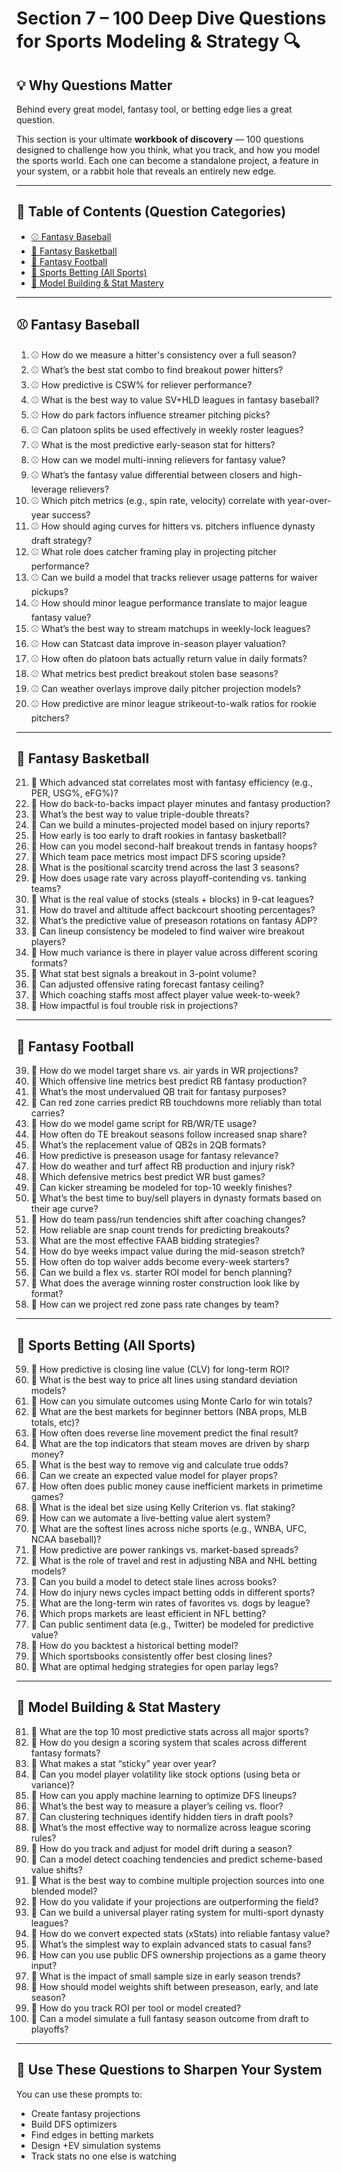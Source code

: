 # Section 7 – 100 Deep Dive Questions for Sports Modeling & Strategy 🔍

## 💡 Why Questions Matter

Behind every great model, fantasy tool, or betting edge lies a great question.

This section is your ultimate **workbook of discovery** — 100 questions designed to challenge how you think, what you track, and how you model the sports world. Each one can become a standalone project, a feature in your system, or a rabbit hole that reveals an entirely new edge.

---

## 🎯 Table of Contents (Question Categories)

- [⚾ Fantasy Baseball](#️fantasy-baseball)
- [🏀 Fantasy Basketball](#fantasy-basketball)
- [🏈 Fantasy Football](#fantasy-football)
- [💸 Sports Betting (All Sports)](#sports-betting-all-sports)
- [🧪 Model Building & Stat Mastery](#model-building--stat-mastery)

---

## ⚾ Fantasy Baseball

1. ⚾ How do we measure a hitter's consistency over a full season?  
2. ⚾ What’s the best stat combo to find breakout power hitters?  
3. ⚾ How predictive is CSW% for reliever performance?  
4. ⚾ What is the best way to value SV+HLD leagues in fantasy baseball?  
5. ⚾ How do park factors influence streamer pitching picks?  
6. ⚾ Can platoon splits be used effectively in weekly roster leagues?  
7. ⚾ What is the most predictive early-season stat for hitters?  
8. ⚾ How can we model multi-inning relievers for fantasy value?  
9. ⚾ What’s the fantasy value differential between closers and high-leverage relievers?  
10. ⚾ Which pitch metrics (e.g., spin rate, velocity) correlate with year-over-year success?  
11. ⚾ How should aging curves for hitters vs. pitchers influence dynasty draft strategy?  
12. ⚾ What role does catcher framing play in projecting pitcher performance?  
13. ⚾ Can we build a model that tracks reliever usage patterns for waiver pickups?  
14. ⚾ How should minor league performance translate to major league fantasy value?  
15. ⚾ What’s the best way to stream matchups in weekly-lock leagues?  
16. ⚾ How can Statcast data improve in-season player valuation?  
17. ⚾ How often do platoon bats actually return value in daily formats?  
18. ⚾ What metrics best predict breakout stolen base seasons?  
19. ⚾ Can weather overlays improve daily pitcher projection models?  
20. ⚾ How predictive are minor league strikeout-to-walk ratios for rookie pitchers?  

---

## 🏀 Fantasy Basketball

21. 🏀 Which advanced stat correlates most with fantasy efficiency (e.g., PER, USG%, eFG%)?  
22. 🏀 How do back-to-backs impact player minutes and fantasy production?  
23. 🏀 What’s the best way to value triple-double threats?  
24. 🏀 Can we build a minutes-projected model based on injury reports?  
25. 🏀 How early is too early to draft rookies in fantasy basketball?  
26. 🏀 How can you model second-half breakout trends in fantasy hoops?  
27. 🏀 Which team pace metrics most impact DFS scoring upside?  
28. 🏀 What is the positional scarcity trend across the last 3 seasons?  
29. 🏀 How does usage rate vary across playoff-contending vs. tanking teams?  
30. 🏀 What is the real value of stocks (steals + blocks) in 9-cat leagues?  
31. 🏀 How do travel and altitude affect backcourt shooting percentages?  
32. 🏀 What’s the predictive value of preseason rotations on fantasy ADP?  
33. 🏀 Can lineup consistency be modeled to find waiver wire breakout players?  
34. 🏀 How much variance is there in player value across different scoring formats?  
35. 🏀 What stat best signals a breakout in 3-point volume?  
36. 🏀 Can adjusted offensive rating forecast fantasy ceiling?  
37. 🏀 Which coaching staffs most affect player value week-to-week?  
38. 🏀 How impactful is foul trouble risk in projections?  

---

## 🏈 Fantasy Football

39. 🏈 How do we model target share vs. air yards in WR projections?  
40. 🏈 Which offensive line metrics best predict RB fantasy production?  
41. 🏈 What’s the most undervalued QB trait for fantasy purposes?  
42. 🏈 Can red zone carries predict RB touchdowns more reliably than total carries?  
43. 🏈 How do we model game script for RB/WR/TE usage?  
44. 🏈 How often do TE breakout seasons follow increased snap share?  
45. 🏈 What’s the replacement value of QB2s in 2QB formats?  
46. 🏈 How predictive is preseason usage for fantasy relevance?  
47. 🏈 How do weather and turf affect RB production and injury risk?  
48. 🏈 Which defensive metrics best predict WR bust games?  
49. 🏈 Can kicker streaming be modeled for top-10 weekly finishes?  
50. 🏈 What’s the best time to buy/sell players in dynasty formats based on their age curve?  
51. 🏈 How do team pass/run tendencies shift after coaching changes?  
52. 🏈 How reliable are snap count trends for predicting breakouts?  
53. 🏈 What are the most effective FAAB bidding strategies?  
54. 🏈 How do bye weeks impact value during the mid-season stretch?  
55. 🏈 How often do top waiver adds become every-week starters?  
56. 🏈 Can we build a flex vs. starter ROI model for bench planning?  
57. 🏈 What does the average winning roster construction look like by format?  
58. 🏈 How can we project red zone pass rate changes by team?  

---

## 💸 Sports Betting (All Sports)

59. 💸 How predictive is closing line value (CLV) for long-term ROI?  
60. 💸 What is the best way to price alt lines using standard deviation models?  
61. 💸 How can you simulate outcomes using Monte Carlo for win totals?  
62. 💸 What are the best markets for beginner bettors (NBA props, MLB totals, etc)?  
63. 💸 How often does reverse line movement predict the final result?  
64. 💸 What are the top indicators that steam moves are driven by sharp money?  
65. 💸 What is the best way to remove vig and calculate true odds?  
66. 💸 Can we create an expected value model for player props?  
67. 💸 How often does public money cause inefficient markets in primetime games?  
68. 💸 What is the ideal bet size using Kelly Criterion vs. flat staking?  
69. 💸 How can we automate a live-betting value alert system?  
70. 💸 What are the softest lines across niche sports (e.g., WNBA, UFC, NCAA baseball)?  
71. 💸 How predictive are power rankings vs. market-based spreads?  
72. 💸 What is the role of travel and rest in adjusting NBA and NHL betting models?  
73. 💸 Can you build a model to detect stale lines across books?  
74. 💸 How do injury news cycles impact betting odds in different sports?  
75. 💸 What are the long-term win rates of favorites vs. dogs by league?  
76. 💸 Which props markets are least efficient in NFL betting?  
77. 💸 Can public sentiment data (e.g., Twitter) be modeled for predictive value?  
78. 💸 How do you backtest a historical betting model?  
79. 💸 Which sportsbooks consistently offer best closing lines?  
80. 💸 What are optimal hedging strategies for open parlay legs?  

---

## 🧪 Model Building & Stat Mastery

81. 🧪 What are the top 10 most predictive stats across all major sports?  
82. 🧪 How do you design a scoring system that scales across different fantasy formats?  
83. 🧪 What makes a stat “sticky” year over year?  
84. 🧪 Can you model player volatility like stock options (using beta or variance)?  
85. 🧪 How can you apply machine learning to optimize DFS lineups?  
86. 🧪 What’s the best way to measure a player’s ceiling vs. floor?  
87. 🧪 Can clustering techniques identify hidden tiers in draft pools?  
88. 🧪 What’s the most effective way to normalize across league scoring rules?  
89. 🧪 How do you track and adjust for model drift during a season?  
90. 🧪 Can a model detect coaching tendencies and predict scheme-based value shifts?  
91. 🧪 What is the best way to combine multiple projection sources into one blended model?  
92. 🧪 How do you validate if your projections are outperforming the field?  
93. 🧪 Can we build a universal player rating system for multi-sport dynasty leagues?  
94. 🧪 How do we convert expected stats (xStats) into reliable fantasy value?  
95. 🧪 What’s the simplest way to explain advanced stats to casual fans?  
96. 🧪 How can you use public DFS ownership projections as a game theory input?  
97. 🧪 What is the impact of small sample size in early season trends?  
98. 🧪 How should model weights shift between preseason, early, and late season?  
99. 🧪 How do you track ROI per tool or model created?  
100. 🧪 Can a model simulate a full fantasy season outcome from draft to playoffs?  

---

## 📌 Use These Questions to Sharpen Your System

You can use these prompts to:
- Create fantasy projections  
- Build DFS optimizers  
- Find edges in betting markets  
- Design +EV simulation systems  
- Track stats no one else is watching  
